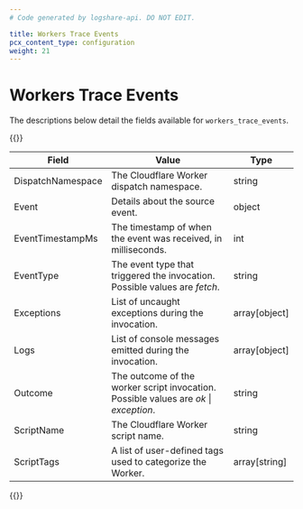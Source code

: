 ```yaml
---
# Code generated by logshare-api. DO NOT EDIT.

title: Workers Trace Events
pcx_content_type: configuration
weight: 21
---
```


# Workers Trace Events

The descriptions below detail the fields available for `workers_trace_events`.

{{<table-wrap>}}

| Field | Value | Type |
| -- | -- | -- |
| DispatchNamespace | The Cloudflare Worker dispatch namespace. | string |
| Event | Details about the source event. | object |
| EventTimestampMs | The timestamp of when the event was received, in milliseconds. | int |
| EventType | The event type that triggered the invocation. <br />Possible values are <em>fetch</em>. | string |
| Exceptions | List of uncaught exceptions during the invocation. | array[object] |
| Logs | List of console messages emitted during the invocation. | array[object] |
| Outcome | The outcome of the worker script invocation. <br />Possible values are <em>ok</em> \| <em>exception</em>. | string |
| ScriptName | The Cloudflare Worker script name. | string |
| ScriptTags | A list of user-defined tags used to categorize the Worker. | array[string] |

{{</table-wrap>}}
